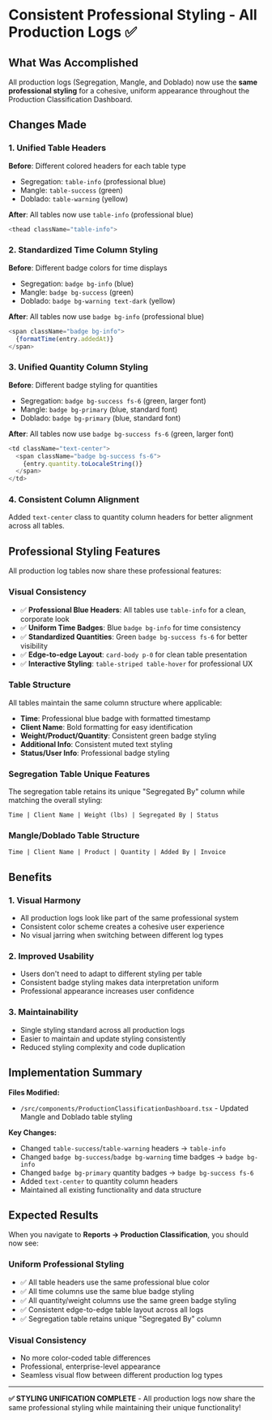 # Consistent Professional Styling - All Production Logs ✅

## What Was Accomplished

All production logs (Segregation, Mangle, and Doblado) now use the **same professional styling** for a cohesive, uniform appearance throughout the Production Classification Dashboard.

## Changes Made

### 1. **Unified Table Headers**
**Before**: Different colored headers for each table type
- Segregation: `table-info` (professional blue)
- Mangle: `table-success` (green) 
- Doblado: `table-warning` (yellow)

**After**: All tables now use `table-info` (professional blue)
```typescript
<thead className="table-info">
```

### 2. **Standardized Time Column Styling** 
**Before**: Different badge colors for time displays
- Segregation: `badge bg-info` (blue)
- Mangle: `badge bg-success` (green)
- Doblado: `badge bg-warning text-dark` (yellow)

**After**: All tables now use `badge bg-info` (professional blue)
```typescript
<span className="badge bg-info">
  {formatTime(entry.addedAt)}
</span>
```

### 3. **Unified Quantity Column Styling**
**Before**: Different badge styling for quantities
- Segregation: `badge bg-success fs-6` (green, larger font)
- Mangle: `badge bg-primary` (blue, standard font)
- Doblado: `badge bg-primary` (blue, standard font)

**After**: All tables now use `badge bg-success fs-6` (green, larger font)
```typescript
<td className="text-center">
  <span className="badge bg-success fs-6">
    {entry.quantity.toLocaleString()}
  </span>
</td>
```

### 4. **Consistent Column Alignment**
Added `text-center` class to quantity column headers for better alignment across all tables.

## Professional Styling Features

All production log tables now share these professional features:

### **Visual Consistency**
- ✅ **Professional Blue Headers**: All tables use `table-info` for a clean, corporate look
- ✅ **Uniform Time Badges**: Blue `badge bg-info` for time consistency
- ✅ **Standardized Quantities**: Green `badge bg-success fs-6` for better visibility
- ✅ **Edge-to-edge Layout**: `card-body p-0` for clean table presentation
- ✅ **Interactive Styling**: `table-striped table-hover` for professional UX

### **Table Structure**
All tables maintain the same column structure where applicable:
- **Time**: Professional blue badge with formatted timestamp
- **Client Name**: Bold formatting for easy identification  
- **Weight/Product/Quantity**: Consistent green badge styling
- **Additional Info**: Consistent muted text styling
- **Status/User Info**: Professional badge styling

### **Segregation Table Unique Features**
The segregation table retains its unique "Segregated By" column while matching the overall styling:
```
Time | Client Name | Weight (lbs) | Segregated By | Status
```

### **Mangle/Doblado Table Structure**  
```
Time | Client Name | Product | Quantity | Added By | Invoice
```

## Benefits

### 1. **Visual Harmony**
- All production logs look like part of the same professional system
- Consistent color scheme creates a cohesive user experience
- No visual jarring when switching between different log types

### 2. **Improved Usability**
- Users don't need to adapt to different styling per table
- Consistent badge styling makes data interpretation uniform
- Professional appearance increases user confidence

### 3. **Maintainability** 
- Single styling standard across all production logs
- Easier to maintain and update styling consistently
- Reduced styling complexity and code duplication

## Implementation Summary

**Files Modified:**
- `/src/components/ProductionClassificationDashboard.tsx` - Updated Mangle and Doblado table styling

**Key Changes:**
- Changed `table-success`/`table-warning` headers → `table-info`
- Changed `badge bg-success`/`badge bg-warning` time badges → `badge bg-info` 
- Changed `badge bg-primary` quantity badges → `badge bg-success fs-6`
- Added `text-center` to quantity column headers
- Maintained all existing functionality and data structure

## Expected Results

When you navigate to **Reports → Production Classification**, you should now see:

### **Uniform Professional Styling**
- ✅ All table headers use the same professional blue color
- ✅ All time columns use the same blue badge styling  
- ✅ All quantity/weight columns use the same green badge styling
- ✅ Consistent edge-to-edge table layout across all logs
- ✅ Segregation table retains unique "Segregated By" column

### **Visual Consistency**
- No more color-coded table differences
- Professional, enterprise-level appearance
- Seamless visual flow between different production log types

---

**✅ STYLING UNIFICATION COMPLETE** - All production logs now share the same professional styling while maintaining their unique functionality!
